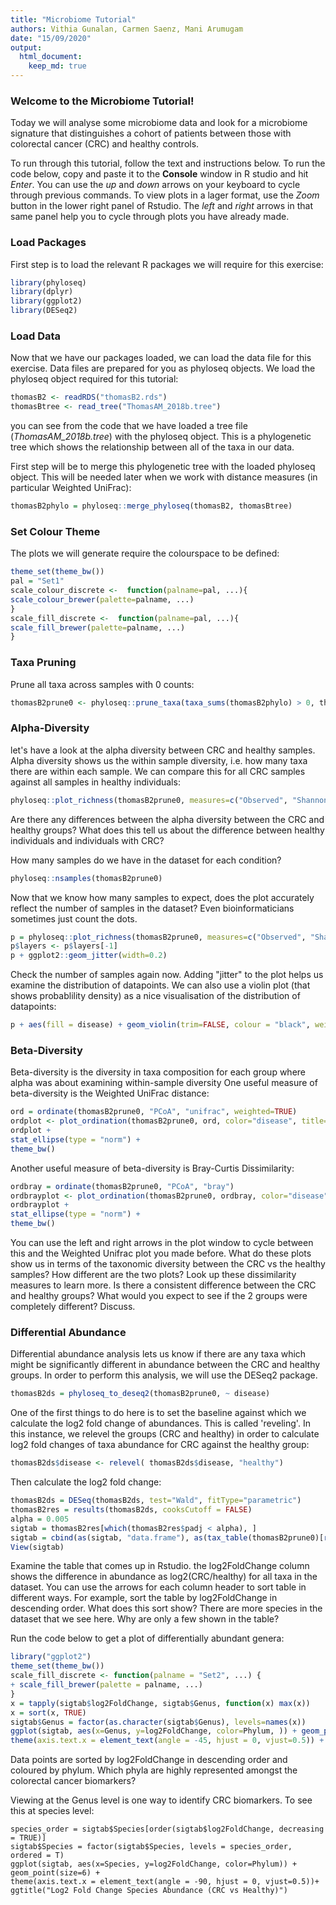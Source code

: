 ```yaml
---
title: "Microbiome Tutorial"
authors: Vithia Gunalan, Carmen Saenz, Mani Arumugam
date: "15/09/2020"
output:
  html_document:
    keep_md: true
---
```



### Welcome to the Microbiome Tutorial!
Today we will analyse some microbiome data and look for a microbiome signature that distinguishes a cohort of patients between those with colorectal cancer (CRC) and healthy controls.

To run through this tutorial, follow the text and instructions below.
To run the code below, copy and paste it to the **Console** window in R studio and hit *Enter*.
You can use the *up* and *down* arrows on your keyboard to cycle through previous commands.
To view plots in a lager format, use the *Zoom* button in the lower right panel of Rstudio.
The *left* and *right* arrows in that same panel help you to cycle through plots you have already made.

### Load Packages

First step is to load the relevant R packages we will require for this exercise:

```r
library(phyloseq)
library(dplyr)
library(ggplot2)
library(DESeq2)
```

### Load Data

Now that we have our packages loaded, we can load the data file for this exercise.
Data files are prepared for you as phyloseq objects.
We load the phyloseq object required for this tutorial:

```r
thomasB2 <- readRDS("thomasB2.rds")
thomasBtree <- read_tree("ThomasAM_2018b.tree")
```

you can see from the code that we have loaded a tree file (_ThomasAM_2018b.tree_) with the phyloseq object.
This is a phylogenetic tree which shows the relationship between all of the taxa in our data.

First step will be to merge this phylogenetic tree with the loaded phyloseq object.
This will be needed later when we work with distance measures (in particular Weighted UniFrac):

```r
thomasB2phylo = phyloseq::merge_phyloseq(thomasB2, thomasBtree)
```

### Set Colour Theme

The plots we will generate require the colourspace to be defined:

```r
theme_set(theme_bw())
pal = "Set1"
scale_colour_discrete <-  function(palname=pal, ...){
scale_colour_brewer(palette=palname, ...)
}
scale_fill_discrete <-  function(palname=pal, ...){
scale_fill_brewer(palette=palname, ...)
}
```

### Taxa Pruning

Prune all taxa across samples with 0 counts:

```r
thomasB2prune0 <- phyloseq::prune_taxa(taxa_sums(thomasB2phylo) > 0, thomasB2phylo)
```

### Alpha-Diversity

let's have a look at the alpha diversity between CRC and healthy samples.
Alpha diversity shows us the within sample diversity, i.e. how many taxa there are within each sample.
We can compare this for all CRC samples against all samples in healthy individuals:

```r
phyloseq::plot_richness(thomasB2prune0, measures=c("Observed", "Shannon"), x="disease", color="disease")
```

Are there any differences between the alpha diversity between the CRC and healthy groups?
What does this tell us about the difference between healthy individuals and individuals with CRC?

How many samples do we have in the dataset for each condition?

```r
phyloseq::nsamples(thomasB2prune0)
```

Now that we know how many samples to expect, does the plot accurately reflect the number of samples in the dataset?
Even bioinformaticians sometimes just count the dots.


```r
p = phyloseq::plot_richness(thomasB2prune0, measures=c("Observed", "Shannon"), x="disease", color="disease")
p$layers <- p$layers[-1]
p + ggplot2::geom_jitter(width=0.2)
```

Check the number of samples again now.
Adding "jitter" to the plot helps us examine the distribution of datapoints.
We can also use a violin plot (that shows probablility density) as a nice visualisation of the distribution of datapoints:

```r
p + aes(fill = disease) + geom_violin(trim=FALSE, colour = "black", weight = 1) + geom_jitter(width = 0.2, colour = "black")
```

### Beta-Diversity

Beta-diversity is the diversity in taxa composition for each group where alpha was about examining within-sample diversity
One useful measure of beta-diversity is the Weighted UniFrac distance:

```r
ord = ordinate(thomasB2prune0, "PCoA", "unifrac", weighted=TRUE)
ordplot <- plot_ordination(thomasB2prune0, ord, color="disease", title="PCoA Weighted Unifrac Distance CRC vs Healthy")
ordplot +
stat_ellipse(type = "norm") +
theme_bw()
```

Another useful measure of beta-diversity is Bray-Curtis Dissimilarity:

```r
ordbray = ordinate(thomasB2prune0, "PCoA", "bray")
ordbrayplot <- plot_ordination(thomasB2prune0, ordbray, color="disease", title="PCoA Bray-Curtis Dissimilarity CRC vs Healthy")
ordbrayplot +
stat_ellipse(type = "norm") +
theme_bw()
```
You can use the left and right arrows in the plot window to cycle between this and the Weighted Unifrac plot you made before.
What do these plots show us in terms of the taxonomic diversity between the CRC vs the healthy samples?
How different are the two plots? Look up these dissimilarity measures to learn more.
Is there a consistent difference between the CRC and healthy groups?
What would you expect to see if the 2 groups were completely different? Discuss.

### Differential Abundance

Differential abundance analysis lets us know if there are any taxa which might be significantly different in abundance between the CRC and healthy groups.
In order to perform this analysis, we will use the DESeq2 package.



```r
thomasB2ds = phyloseq_to_deseq2(thomasB2prune0, ~ disease)
```

One of the first things to do here is to set the baseline against which we calculate the log2 fold change of abundances.
This is called 'reveling'.
In this instance, we relevel the groups (CRC and healthy) in order to calculate log2 fold changes of taxa abundance for CRC against the healthy group:

```r
thomasB2ds$disease <- relevel( thomasB2ds$disease, "healthy")
```

Then calculate the log2 fold change:

```r
thomasB2ds = DESeq(thomasB2ds, test="Wald", fitType="parametric")
thomasB2res = results(thomasB2ds, cooksCutoff = FALSE)
alpha = 0.005
sigtab = thomasB2res[which(thomasB2res$padj < alpha), ]
sigtab = cbind(as(sigtab, "data.frame"), as(tax_table(thomasB2prune0)[rownames(sigtab), ], "matrix"))
View(sigtab)
```
Examine the table that comes up in Rstudio.
the log2FoldChange column shows the difference in abundance as log2(CRC/healthy) for all taxa in the dataset.
You can use the arrows for each column header to sort table in different ways.
For example, sort the table by log2FoldChange in descending order. What does this sort show?
There are more species in the dataset that we see here. Why are only a few shown in the table?

Run the code below to get a plot of differentially abundant genera:

```r
library("ggplot2")
theme_set(theme_bw())
scale_fill_discrete <- function(palname = "Set2", ...) {
+ scale_fill_brewer(palette = palname, ...)
}
x = tapply(sigtab$log2FoldChange, sigtab$Genus, function(x) max(x))
x = sort(x, TRUE)
sigtab$Genus = factor(as.character(sigtab$Genus), levels=names(x))
ggplot(sigtab, aes(x=Genus, y=log2FoldChange, color=Phylum, )) + geom_point(size=6) +
theme(axis.text.x = element_text(angle = -45, hjust = 0, vjust=0.5)) + ggtitle("Log2 Fold Change Genus Abundance (CRC vs Healthy)")
```
Data points are sorted by log2FoldChange in descending order and coloured by phylum. Which phyla are highly represented amongst the colorectal cancer biomarkers?

Viewing at the Genus level is one way to identify CRC biomarkers.
To see this at species level:
```{r]}
species_order = sigtab$Species[order(sigtab$log2FoldChange, decreasing = TRUE)]
sigtab$Species = factor(sigtab$Species, levels = species_order, ordered = T)
ggplot(sigtab, aes(x=Species, y=log2FoldChange, color=Phylum)) + geom_point(size=6) +
theme(axis.text.x = element_text(angle = -90, hjust = 0, vjust=0.5))+ ggtitle("Log2 Fold Change Species Abundance (CRC vs Healthy)")
```

